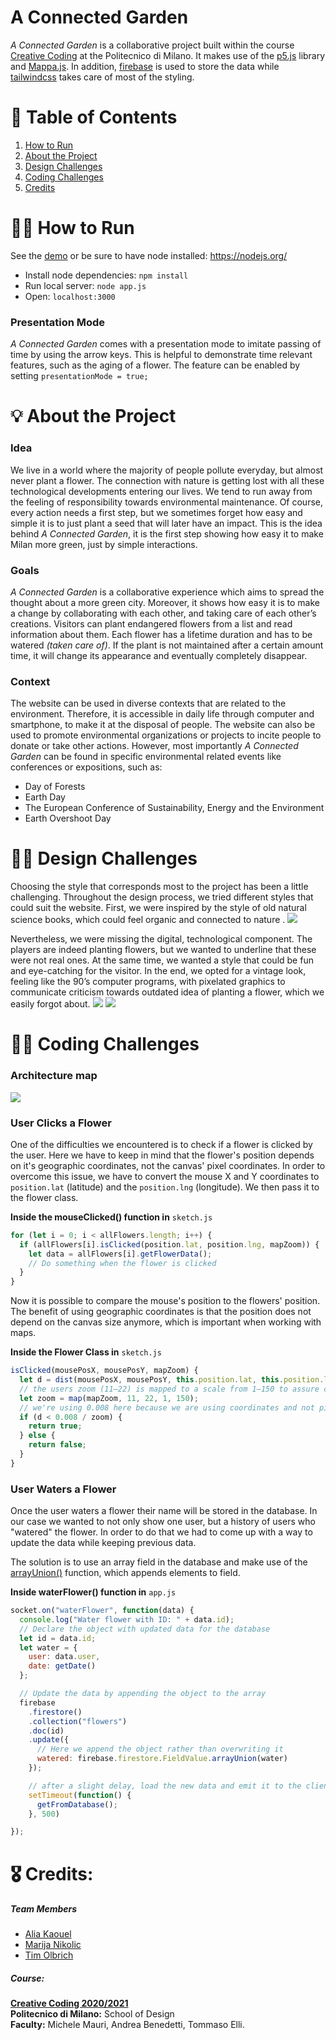 # A Connected Garden
*A Connected Garden* is a collaborative project built within the course [Creative Coding](https://drawwithcode.github.io/2020/) at the Politecnico di Milano. It makes use of the [p5.js](https://p5js.org) library and [Mappa.js](https://mappa.js.org). In addition, [firebase](https://mappa.js.org) is used to store the data while [tailwindcss](https://github.com/tailwindlabs/tailwindcss) takes care of most of the styling.

# :compass: Table of Contents
1. [How to Run](#how-to-run)
2. [About the Project](#about-the-project)
3. [Design Challenges](#design-challenges)
4. [Coding Challenges](#coding-challenges)
5. [Credits](#credits)

# :running_woman: How to Run
See the [demo](https://a-connected-garden.herokuapp.com) or
be sure to have node installed: https://nodejs.org/
* Install node dependencies: `npm install`
* Run local server: `node app.js`
* Open: `localhost:3000`

### Presentation Mode
*A Connected Garden* comes with a presentation mode to imitate passing of time by using the arrow keys. This is helpful to demonstrate time relevant features, such as the aging of a flower. The feature can be enabled by setting `presentationMode = true;`

# :bulb: About the Project

### Idea
We live in a world where the majority of people pollute everyday, but almost never plant a flower. The connection with nature is getting lost with all these technological developments entering our lives.
We tend to run away from the feeling of responsibility towards environmental maintenance. Of course, every action needs a first step, but we sometimes forget how easy and simple it is to just plant a seed that will later have an impact.
This is the idea behind *A Connected Garden*, it is the first step showing how easy it to make Milan more green, just by simple interactions.

### Goals
*A Connected Garden* is a collaborative experience which aims to spread the thought about a more green city. Moreover, it shows how easy it is to make a change by collaborating with each other, and taking care of each other’s creations.
Visitors can plant endangered flowers from a list and read information about them. Each flower has a lifetime duration and has to be watered *(taken care of)*. If the plant is not maintained after a certain amount time, it will change its appearance and eventually completely disappear.

### Context
The website can be used in diverse contexts that are related to the environment. Therefore, it is accessible in daily life through computer and smartphone, to make it at the disposal of people. The website can also be used to promote environmental organizations or projects to incite people to donate or take other actions. However, most importantly *A Connected Garden* can be found in specific environmental related events like conferences or expositions, such as:  <br>
* Day of Forests
* Earth Day
* The European Conference of Sustainability, Energy and the Environment
* Earth Overshoot Day

# :artist: Design Challenges

Choosing the style that corresponds most to the project has been a little challenging. Throughout the design process, we tried different styles that could suit the website. First, we were inspired by the style of old natural science books, which could feel organic and connected to nature .
<img src="public/images/designprocess.gif"/>

Nevertheless, we were missing the digital, technological component. The players are indeed planting flowers, but we wanted to underline that these were not real ones. At the same time, we wanted a style that could be fun and eye-catching for the visitor. In the end, we opted for a vintage look, feeling like the 90’s computer programs, with pixelated graphics to communicate criticism towards outdated idea of planting a flower, which we easily forgot about.
  <img src="public/images/newscreens.gif"/>
  <img src="public/images/flowers-evolutions.gif"/>

# :technologist: Coding Challenges
### Architecture map
<img src="public/images/architecturemap.png"/>

### User Clicks a Flower
One of the difficulties we encountered is to check if a flower is clicked by the user. Here we have to keep in mind that the  flower's position depends on it's geographic coordinates, not the canvas' pixel coordinates. In order to overcome this issue, we have to convert the mouse X and Y coordinates to `position.lat` (latitude) and the `position.lng` (longitude). We then pass it to the flower class.

**Inside the mouseClicked() function in** `sketch.js`
```javascript
for (let i = 0; i < allFlowers.length; i++) {
  if (allFlowers[i].isClicked(position.lat, position.lng, mapZoom)) {
    let data = allFlowers[i].getFlowerData();
    // Do something when the flower is clicked
  }
}
```

Now it is possible to compare the mouse's position to the flowers' position. The benefit of using geographic coordinates is that the position does not depend on the canvas size anymore, which is important when working with maps.

**Inside the Flower Class in** `sketch.js`
```javascript
isClicked(mousePosX, mousePosY, mapZoom) {
  let d = dist(mousePosX, mousePosY, this.position.lat, this.position.lng);
  // the users zoom (11–22) is mapped to a scale from 1–150 to assure click accuracy on all zoom levels
  let zoom = map(mapZoom, 11, 22, 1, 150);
  // we're using 0.008 here because we are using coordinates and not pixels
  if (d < 0.008 / zoom) {
    return true;
  } else {
    return false;
  }
}
```
### User Waters a Flower

Once the user waters a flower their name will be stored in the database. In our case we wanted to not only show one user, but a history of users who "watered" the flower. In order to do that we had to come up with a way to update the data while keeping previous data.

The solution is to use an array field in the database and make use of the [arrayUnion()](https://firebase.google.com/docs/firestore/manage-data/add-data) function, which appends elements to field.

**Inside waterFlower() function in** `app.js`
```javascript
socket.on("waterFlower", function(data) {
  console.log("Water flower with ID: " + data.id);
  // Declare the object with updated data for the database
  let id = data.id;
  let water = {
    user: data.user,
    date: getDate()
  };

  // Update the data by appending the object to the array
  firebase
    .firestore()
    .collection("flowers")
    .doc(id)
    .update({
      // Here we append the object rather than overwriting it
      watered: firebase.firestore.FieldValue.arrayUnion(water)
    });

    // after a slight delay, load the new data and emit it to the clients
    setTimeout(function() {
      getFromDatabase();
    }, 500)

});
```

# :medal_military: Credits:

##### Team Members
* [Alia Kaouel](https://alia-kaouel.myportfolio.com)
* [Marija Nikolic](https://github.com/Maariaah)
* [Tim Olbrich](https://timolbrich.com)

##### Course:
**[Creative Coding 2020/2021](https://drawwithcode.github.io/2020/)**<br>
**Politecnico di Milano:** School of Design<br>
**Faculty:** Michele Mauri, Andrea Benedetti, Tommaso Elli.
